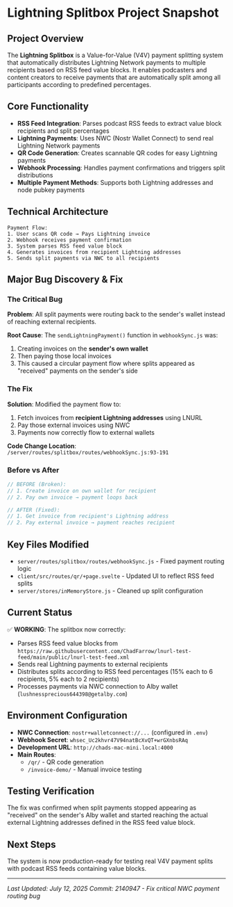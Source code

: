 # Lightning Splitbox Project Snapshot

## Project Overview
The **Lightning Splitbox** is a Value-for-Value (V4V) payment splitting system that automatically distributes Lightning Network payments to multiple recipients based on RSS feed value blocks. It enables podcasters and content creators to receive payments that are automatically split among all participants according to predefined percentages.

## Core Functionality
- **RSS Feed Integration**: Parses podcast RSS feeds to extract value block recipients and split percentages
- **Lightning Payments**: Uses NWC (Nostr Wallet Connect) to send real Lightning Network payments
- **QR Code Generation**: Creates scannable QR codes for easy Lightning payments
- **Webhook Processing**: Handles payment confirmations and triggers split distributions
- **Multiple Payment Methods**: Supports both Lightning addresses and node pubkey payments

## Technical Architecture
```
Payment Flow:
1. User scans QR code → Pays Lightning invoice
2. Webhook receives payment confirmation  
3. System parses RSS feed value block
4. Generates invoices from recipient Lightning addresses
5. Sends split payments via NWC to all recipients
```

## Major Bug Discovery & Fix

### The Critical Bug
**Problem**: All split payments were routing back to the sender's wallet instead of reaching external recipients.

**Root Cause**: The `sendLightningPayment()` function in `webhookSync.js` was:
1. Creating invoices on the **sender's own wallet** 
2. Then paying those local invoices
3. This caused a circular payment flow where splits appeared as "received" payments on the sender's side

### The Fix
**Solution**: Modified the payment flow to:
1. Fetch invoices from **recipient Lightning addresses** using LNURL
2. Pay those external invoices using NWC
3. Payments now correctly flow to external wallets

**Code Change Location**: `/server/routes/splitbox/routes/webhookSync.js:93-191`

### Before vs After
```javascript
// BEFORE (Broken):
// 1. Create invoice on own wallet for recipient
// 2. Pay own invoice → payment loops back

// AFTER (Fixed):  
// 1. Get invoice from recipient's Lightning address
// 2. Pay external invoice → payment reaches recipient
```

## Key Files Modified
- `server/routes/splitbox/routes/webhookSync.js` - Fixed payment routing logic
- `client/src/routes/qr/+page.svelte` - Updated UI to reflect RSS feed splits
- `server/stores/inMemoryStore.js` - Cleaned up split configuration

## Current Status
✅ **WORKING**: The splitbox now correctly:
- Parses RSS feed value blocks from `https://raw.githubusercontent.com/ChadFarrow/lnurl-test-feed/main/public/lnurl-test-feed.xml`
- Sends real Lightning payments to external recipients
- Distributes splits according to RSS feed percentages (15% each to 6 recipients, 5% each to 2 recipients)
- Processes payments via NWC connection to Alby wallet (`lushnessprecious644398@getalby.com`)

## Environment Configuration
- **NWC Connection**: `nostr+walletconnect://...` (configured in `.env`)
- **Webhook Secret**: `whsec_Uc2khvr47V94natBcXvQT+wrGXnbsRAq`
- **Development URL**: `http://chads-mac-mini.local:4000`
- **Main Routes**: 
  - `/qr/` - QR code generation
  - `/invoice-demo/` - Manual invoice testing

## Testing Verification
The fix was confirmed when split payments stopped appearing as "received" on the sender's Alby wallet and started reaching the actual external Lightning addresses defined in the RSS feed value block.

## Next Steps
The system is now production-ready for testing real V4V payment splits with podcast RSS feeds containing value blocks.

---
*Last Updated: July 12, 2025*
*Commit: 2140947 - Fix critical NWC payment routing bug*